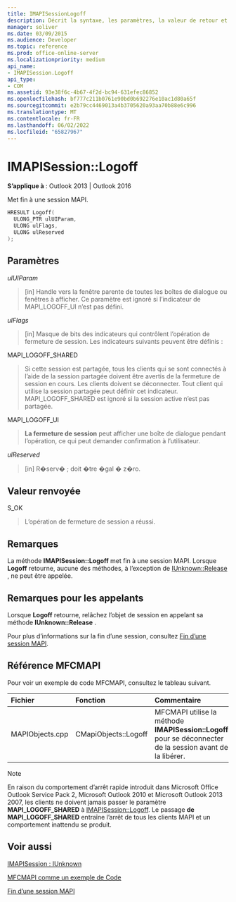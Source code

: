 ```yaml
---
title: IMAPISessionLogoff
description: Décrit la syntaxe, les paramètres, la valeur de retour et les remarques pour IMAPISessionLogoff, qui termine une session MAPI.
manager: soliver
ms.date: 03/09/2015
ms.audience: Developer
ms.topic: reference
ms.prod: office-online-server
ms.localizationpriority: medium
api_name:
- IMAPISession.Logoff
api_type:
- COM
ms.assetid: 93e38f6c-4b67-4f2d-bc94-631efec86852
ms.openlocfilehash: bf777c211b0761e90bd0b692276e10ac1d80a65f
ms.sourcegitcommit: e2b79cc4469013a4b3705620a93aa70b88e6c996
ms.translationtype: MT
ms.contentlocale: fr-FR
ms.lasthandoff: 06/02/2022
ms.locfileid: "65827967"
---
```

# <a name="imapisessionlogoff"></a>IMAPISession::Logoff

  
  
**S’applique à** : Outlook 2013 | Outlook 2016 
  
Met fin à une session MAPI.
  
```cpp
HRESULT Logoff(
  ULONG_PTR ulUIParam,
  ULONG ulFlags,
  ULONG ulReserved
);
```

## <a name="parameters"></a>Paramètres

 _ulUIParam_
  
> [in] Handle vers la fenêtre parente de toutes les boîtes de dialogue ou fenêtres à afficher. Ce paramètre est ignoré si l’indicateur de MAPI_LOGOFF_UI n’est pas défini.
    
 _ulFlags_
  
> [in] Masque de bits des indicateurs qui contrôlent l’opération de fermeture de session. Les indicateurs suivants peuvent être définis :
    
MAPI_LOGOFF_SHARED 
  
> Si cette session est partagée, tous les clients qui se sont connectés à l’aide de la session partagée doivent être avertis de la fermeture de session en cours. Les clients doivent se déconnecter. Tout client qui utilise la session partagée peut définir cet indicateur. MAPI_LOGOFF_SHARED est ignoré si la session active n’est pas partagée.
    
MAPI_LOGOFF_UI 
  
> **La fermeture de session** peut afficher une boîte de dialogue pendant l’opération, ce qui peut demander confirmation à l’utilisateur. 
    
 _ulReserved_
  
> [in] R�serv� ; doit �tre �gal � z�ro.
    
## <a name="return-value"></a>Valeur renvoyée

S_OK 
  
> L’opération de fermeture de session a réussi.
    
## <a name="remarks"></a>Remarques

La méthode **IMAPISession::Logoff** met fin à une session MAPI. Lorsque **Logoff** retourne, aucune des méthodes, à l’exception de [IUnknown::Release](https://msdn.microsoft.com/library/ms682317%28v=VS.85%29.aspx) , ne peut être appelée. 
  
## <a name="notes-to-callers"></a>Remarques pour les appelants

Lorsque **Logoff** retourne, relâchez l’objet de session en appelant sa méthode **IUnknown::Release** . 
  
Pour plus d’informations sur la fin d’une session, consultez [Fin d’une session MAPI](ending-a-mapi-session.md).
  
## <a name="mfcmapi-reference"></a>Référence MFCMAPI

Pour voir un exemple de code MFCMAPI, consultez le tableau suivant.
  
|**Fichier**|**Fonction**|**Commentaire**|
|:-----|:-----|:-----|
|MAPIObjects.cpp  <br/> |CMapiObjects::Logoff  <br/> |MFCMAPI utilise la méthode **IMAPISession::Logoff** pour se déconnecter de la session avant de la libérer. |
   
> [!NOTE]
> En raison du comportement d’arrêt rapide introduit dans Microsoft Office Outlook Service Pack 2, Microsoft Outlook 2010 et Microsoft Outlook 2013 2007, les clients ne doivent jamais passer le paramètre **MAPI_LOGOFF_SHARED** à [IMAPISession::Logoff](imapisession-logoff.md). Le passage **de MAPI_LOGOFF_SHARED** entraîne l’arrêt de tous les clients MAPI et un comportement inattendu se produit. 
  
## <a name="see-also"></a>Voir aussi



[IMAPISession : IUnknown](imapisessioniunknown.md)


[MFCMAPI comme un exemple de Code](mfcmapi-as-a-code-sample.md)
  
[Fin d’une session MAPI](ending-a-mapi-session.md)

